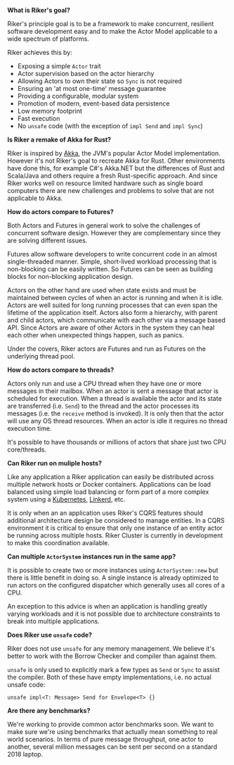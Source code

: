 **What is Riker's goal?**

Riker's principle goal is to be a framework to make concurrent, resilient software development easy and to make the Actor Model applicable to a wide spectrum of platforms.

Riker achieves this by:

- Exposing a simple `Actor` trait
- Actor supervision based on the actor hierarchy
- Allowing Actors to own their state so `Sync` is not required
- Ensuring an 'at most one-time' message guarantee
- Providing a configurable, modular system
- Promotion of modern, event-based data persistence
- Low memory footprint
- Fast execution
- No `unsafe` code (with the exception of `impl Send` and `impl Sync`)

**Is Riker a remake of Akka for Rust?**

Riker is inspired by [Akka](https://akka.io/), the JVM's popular Actor Model implementation. However it's not Riker's goal to recreate Akka for Rust. Other environments have done this, for example C#'s Akka.NET but the differences of Rust and Scala/Java and others require a fresh Rust-specific approach. And since Riker works well on resource limited hardware such as single board computers there are new challenges and problems to solve that are not applicable to Akka.

**How do actors compare to Futures?**

Both Actors and Futures in general work to solve the challenges of concurrent software design. However they are complementary since they are solving different issues.

Futures allow software developers to write concurrent code in an almost single-threaded manner. Simple, short-lived workload processing that is non-blocking can be easily written. So Futures can be seen as building blocks for non-blocking application design.

Actors on the other hand are used when state exists and must be maintained between cycles of when an actor is running and when it is idle. Actors are well suited for long running processes that can even span the lifetime of the application itself. Actors also form a hierarchy, with parent and child actors, which communicate with each other via a message based API. Since Actors are aware of other Actors in the system they can heal each other when unexpected things happen, such as panics.

Under the covers, Riker actors are Futures and run as Futures on the underlying thread pool.

**How do actors compare to threads?**

Actors only run and use a CPU thread when they have one or more messages in their mailbox. When an actor is sent a message that actor is scheduled for execution. When a thread is available the actor and its state are transferred (i.e. `Send`) to the thread and the actor processes its messages (i.e. the `receive` method is invoked). It is only then that the actor will use any OS thread resources. When an actor is idle it requires no thread execution time.

It's possible to have thousands or millions of actors that share just two CPU core/threads.

**Can Riker run on muliple hosts?**

Like any application a Riker application can easily be distributed across multiple network hosts or Docker containers. Applications can be load balanced using simple load balancing or form part of a more complex system using a [Kubernetes](https://kubernetes.io/), [Linkerd](https://linkerd.io/), etc.

It is only when an an application uses Riker's CQRS features should additional architecture design be considered to manage entities. In a CQRS environment it is critical to ensure that only one instance of an entity actor be running across multiple hosts. Riker Cluster is currently in development to make this coordination available.

**Can multiple `ActorSystem` instances run in the same app?**

It is possible to create two or more instances using `ActorSystem::new` but there is little benefit in doing so. A single instance is already optimized to run actors on the configured dispatcher which generally uses all cores of a CPU.

An exception to this advice is when an application is handling greatly varying workloads and it is not possible due to architecture constraints to break into multiple applications.

**Does Riker use `unsafe` code?**

Riker does not use `unsafe` for any memory management. We believe it's better to work with the Borrow Checker and compiler than against them.

`unsafe` is only used to explicitly mark a few types as `Send` or `Sync` to assist the compiler. Both of these have empty implementations, i.e. no actual unsafe code:

```
unsafe impl<T: Message> Send for Envelope<T> {}
```

**Are there any benchmarks?**

We're working to provide common actor benchmarks soon. We want to make sure we're using benchmarks that actually mean something to real world scenarios. In terms of pure message throughput, one actor to another, several million messages can be sent per second on a standard 2018 laptop.
